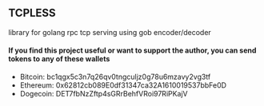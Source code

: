 ## TCPLESS

library for golang rpc tcp serving using gob encoder/decoder


#### If you find this project useful or want to support the author, you can send tokens to any of these wallets
- Bitcoin: bc1qgx5c3n7q26qv0tngculjz0g78u6mzavy2vg3tf
- Ethereum: 0x62812cb089E0df31347ca32A1610019537bbFe0D
- Dogecoin: DET7fbNzZftp4sGRrBehfVRoi97RiPKajV